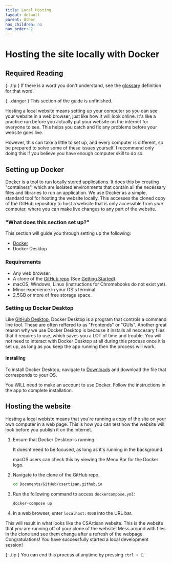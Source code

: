 ```yaml
---
title: Local Hosting
layout: default
parent: Other
has_children: no
nav_order: 2
---
```


# Hosting the site locally with Docker

## Required Reading

{: .tip }
If there is a word you don't understand, see the [glossary](/docs/glossary/) definition for that word.

{: .danger }
This section of the guide is unfinished.

Hosting a local website means setting up your computer so you can see your website in a web browser, just like how it will look online. It's like a practice run before you actually put your website on the internet for everyone to see. This helps you catch and fix any problems before your website goes live.

However, this can take a little to set up, and every computer is different, so be prepared to solve some of these issues yourself. I recommend only doing this if you believe you have enough computer skill to do so.

## Setting up Docker

[Docker](https://www.docker.com/) is a tool to run locally stored applications. It does this by creating "containers", which are isolated environments that contain all the necessary files and libraries to run an application. We use Docker as a simple, standard tool for hosting the website locally. This accesses the cloned copy of the GitHub repository to host a website that is only accessible from *your* computer, where you can make live changes to any part of the website.

### "What does this section set up?"
This section will guide you through setting up the following:
- [Docker](https://www.docker.com/)
- Docker Desktop

### Requirements
- Any web browser.
- A clone of the [GitHub repo](https://github.com/csartisan/csartisan.github.io) (See [Getting Started](/docs/getting-started/)).
- macOS, Windows, Linux (instructions for Chromebooks do not exist yet).
- Minor experience in your OS's terminal.
- 2.5GB or more of free storage space.

### Setting up Docker Desktop

Like [GitHub Desktop](/docs/getting-started/github.html#setting-up-github-desktop), Docker Desktop is a program that controls a command line tool. These are often reffered to as "Frontends" or "GUIs". Another great reason why we use Docker Desktop is because it installs all neccesary files that it requires to use, which saves you a LOT of time and trouble. You will not need to interact with Docker Desktop at all during this process once it is set up, as long as you keep the app running then the process will work.

#### Installing

To install Docker Desktop, navigate to [Downloads](https://www.docker.com/get-started/) and download the file that corresponds to your OS. 

You WILL need to make an account to use Docker. Follow the instructions in the app to complete installation. 

## Hosting the website

Hosting a local webiste means that you're running a copy of the site on your own computer in a web page. This is how you can test how the website will look before you publish it on the internet. 

1. Ensure that Docker Desktop is running.
   
   It doesnt need to be focused, as long as it's running in the background.

   macOS users can check this by viewing the Menu Bar for the Docker logo.

2. Navigate to the clone of the GitHub repo.
   ```bash
   cd Documents/GitHub/csartisan.github.io
   ```
3. Run the following command to access `dockercompose.yml`:
    ```bash
    docker-compose up
    ```
4. In a web browser, enter `localhost:4000` into the URL bar. 

This will result in what looks like the CSArtisan website. This is the website that *you* are running off of your clone of the website! Mess around with files in the clone and see them change after a refresh of the webpage. Congratulations! You have successfully started a local development session!

{: .tip }
You can end this process at anytime by pressing `ctrl + C`.